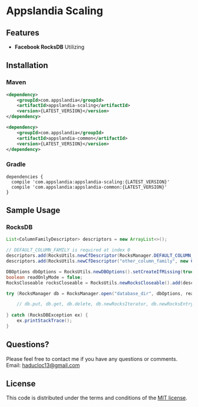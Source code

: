 # Appslandia Scaling

## Features

 - **Facebook RocksDB** Utilizing 
   
## Installation

### Maven
```XML
<dependency>
    <groupId>com.appslandia</groupId>
    <artifactId>appslandia-scaling</artifactId>
    <version>{LATEST_VERSION}</version>
</dependency>

<dependency>
    <groupId>com.appslandia</groupId>
    <artifactId>appslandia-common</artifactId>
    <version>{LATEST_VERSION}</version>
</dependency>
```

### Gradle
```
dependencies {
  compile 'com.appslandia:appslandia-scaling:{LATEST_VERSION}'
  compile 'com.appslandia:appslandia-common:{LATEST_VERSION}'
}
```

## Sample Usage

### RocksDB
``` java
List<ColumnFamilyDescriptor> descriptors = new ArrayList<>();

// DEFAULT_COLUMN_FAMILY is required at index 0
descriptors.add(RocksUtils.newCfDescriptor(RocksManager.DEFAULT_COLUMN_FAMILY, new ColumnFamilyOptions()));
descriptors.add(RocksUtils.newCfDescriptor("other_column_family", new ColumnFamilyOptions()));

DBOptions dbOptions = RocksUtils.newDBOptions().setCreateIfMissing(true).setCreateMissingColumnFamilies(true);
boolean readOnlyMode = false;
RocksCloseable rocksCloseable = RocksUtils.newRocksCloseable().add(descriptors).add(dbOptions);

try (RocksManager db = RocksManager.open("database_dir", dbOptions, readOnlyMode, descriptors, rocksCloseable)) {

	// db.put, db.get, db.delete, db.newRocksIterator, db.newRocksEntryIterator, etc.
	
} catch (RocksDBException ex) {
	ex.printStackTrace();
}
```

## Questions?
Please feel free to contact me if you have any questions or comments.
Email: haducloc13@gmail.com

## License
This code is distributed under the terms and conditions of the [MIT license](LICENSE).